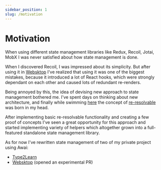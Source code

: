 ```yaml
---
sidebar_position: 1
slug: /motivation
---
```


# Motivation

When using different state management libraries like Redux, Recoil, Jotai, MobX I was never satisfied about how state management is done.

When I discovered Recoil, I was impressed about its simplicity. But after using it in [Websktop](https://websktop.com) I've realized that using it was one of the biggest mistakes, because it introduced a lot of React hooks, which were strongly dependant on each other and caused lots of redundant re-renders.

Being annoyed by this, the idea of devising new approach to state management bothered me. I've spent days on thinking about new architecture, and finally while swimming [here](https://maps.app.goo.gl/SUsLJhfjSMbCfUJs6) the concept of [re-resolvable](/re-resolvable) was born in my head.

After implementing basic re-resolvable functionality and creating a few proof of concepts I've seen a great opportunity for this approach and started implementing variety of helpers which altogether grown into a full-featured standalone state management library.

As for now I've rewritten state management of two of my private project using Awai:
- [Type2Learn](https://github.com/yuriyyakym/type2learn)
- [Websktop](https://websktop.com) (opened an experimental PR)

